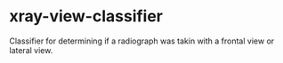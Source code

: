 # xray-view-classifier
Classifier for determining if a radiograph was takin with a frontal view or lateral view.
